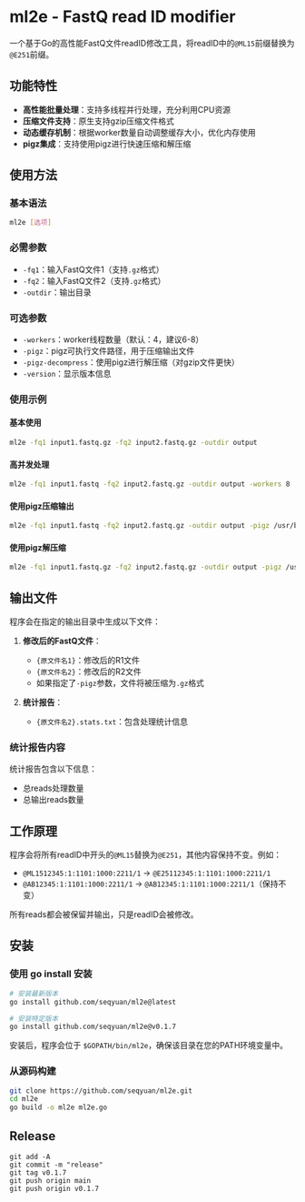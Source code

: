 # ml2e - FastQ read ID modifier

一个基于Go的高性能FastQ文件readID修改工具，将readID中的`@ML15`前缀替换为`@E251`前缀。

## 功能特性

- **高性能批量处理**：支持多线程并行处理，充分利用CPU资源
- **压缩文件支持**：原生支持gzip压缩文件格式
- **动态缓存机制**：根据worker数量自动调整缓存大小，优化内存使用
- **pigz集成**：支持使用pigz进行快速压缩和解压缩

## 使用方法

### 基本语法

```bash
ml2e [选项]
```

### 必需参数

- `-fq1`：输入FastQ文件1（支持`.gz`格式）
- `-fq2`：输入FastQ文件2（支持`.gz`格式）
- `-outdir`：输出目录

### 可选参数

- `-workers`：worker线程数量（默认：4，建议6-8）
- `-pigz`：pigz可执行文件路径，用于压缩输出文件
- `-pigz-decompress`：使用pigz进行解压缩（对gzip文件更快）
- `-version`：显示版本信息

### 使用示例

#### 基本使用
```bash
ml2e -fq1 input1.fastq.gz -fq2 input2.fastq.gz -outdir output
```

#### 高并发处理
```bash
ml2e -fq1 input1.fastq -fq2 input2.fastq.gz -outdir output -workers 8
```

#### 使用pigz压缩输出
```bash
ml2e -fq1 input1.fastq -fq2 input2.fastq.gz -outdir output -pigz /usr/bin/pigz
```

#### 使用pigz解压缩
```bash
ml2e -fq1 input1.fastq.gz -fq2 input2.fastq.gz -outdir output -pigz /usr/bin/pigz -pigz-decompress
```

## 输出文件

程序会在指定的输出目录中生成以下文件：

1. **修改后的FastQ文件**：
   - `{原文件名1}`：修改后的R1文件
   - `{原文件名2}`：修改后的R2文件
   - 如果指定了`-pigz`参数，文件将被压缩为`.gz`格式

2. **统计报告**：
   - `{原文件名2}.stats.txt`：包含处理统计信息

### 统计报告内容

统计报告包含以下信息：
- 总reads处理数量
- 总输出reads数量

## 工作原理

程序会将所有readID中开头的`@ML15`替换为`@E251`，其他内容保持不变。例如：
- `@ML1512345:1:1101:1000:2211/1` → `@E25112345:1:1101:1000:2211/1`
- `@AB12345:1:1101:1000:2211/1` → `@AB12345:1:1101:1000:2211/1`（保持不变）

所有reads都会被保留并输出，只是readID会被修改。


## 安装

### 使用 go install 安装

```bash
# 安装最新版本
go install github.com/seqyuan/ml2e@latest

# 安装特定版本
go install github.com/seqyuan/ml2e@v0.1.7
```

安装后，程序会位于 `$GOPATH/bin/ml2e`，确保该目录在您的PATH环境变量中。

### 从源码构建

```bash
git clone https://github.com/seqyuan/ml2e.git
cd ml2e
go build -o ml2e ml2e.go
```

## Release

```shell
git add -A
git commit -m "release"
git tag v0.1.7
git push origin main
git push origin v0.1.7
```